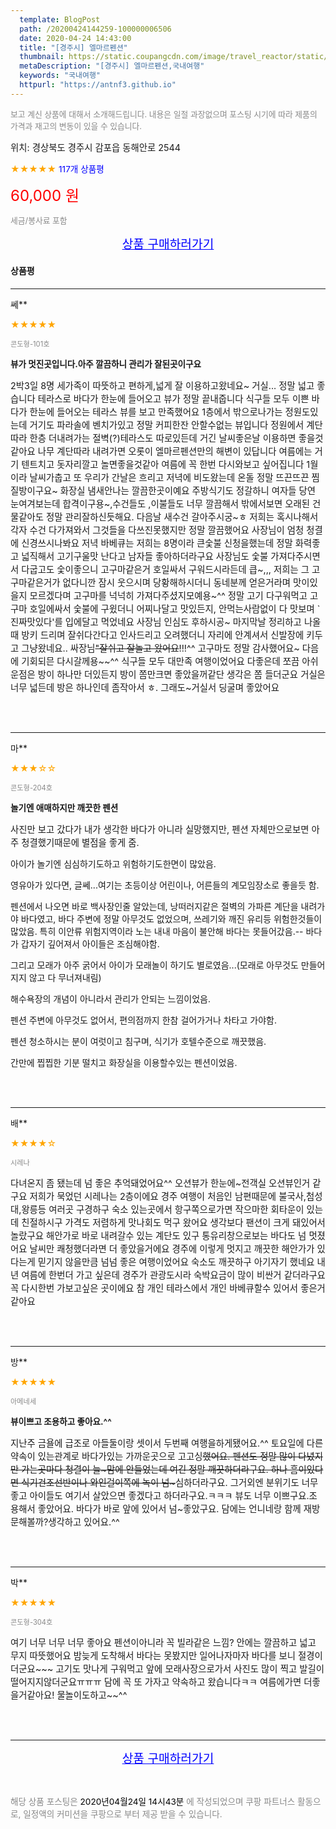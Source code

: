 ```yaml
---
  template: BlogPost
  path: /20200424144259-100000006506
  date: 2020-04-24 14:43:00
  title: "[경주시] 엘마르펜션"
  thumbnail: https://static.coupangcdn.com/image/travel_reactor/static/booking/image/pension/ddnayo/aa56bf3c-c6e5-4dd3-a8df-76fb751cdbd2.jpg
  metaDescription: "[경주시] 엘마르펜션,국내여행"
  keywords: "국내여행"
  httpurl: "https://antnf3.github.io"
---
```

  
<span style="color: #888;font-size:0.8rem">보고 계신 상품에 대해서 소개해드립니다.
내용은 일절 과장없으며 포스팅 시기에 따라 제품의 가격과 재고의 변동이 있을 수 있습니다.</span>
  
<span style="font-size: 0.9rem;">위치: 경상북도 경주시 감포읍 동해안로 2544</span>
  
<span style="color: orange;">★★★★★</span> <span style="color: blue;font-size: 0.85rem;">117개 상품평</span>
  
<span style="color: red;font-size: 1.5rem;">60,000 원</span>
  
<span style="color: #888;font-size:0.8rem">세금/봉사료 포함</span>





<p align="center"><a href="http://me2.do/FEthuGHq" style="font-size: 1.2rem; color: blue;">상품 구매하러가기</a></p>

#### 상품평
  
---
  
쎄**
    
<span style="color: orange;">★★★★★</span>
    
<span style="color: #888;font-size:0.7rem">콘도형-101호</span>
    
<span style="font-size:0.85rem">**뷰가 멋진곳입니다.아주 깔끔하니 관리가 잘된곳이구요**</span>
    
<span style="font-size: 0.9rem;">2박3일 8명 세가족이 따뜻하고 편하게,넓게 잘 이용하고왔네요~
거실...  정말 넓고  좋습니다
테라스로 바다가 한눈에 들어오고 뷰가 정말 끝내줍니다
식구들 모두 이쁜 바다가 한눈에 들어오는 테라스 뷰를 보고 만족했어요
1층에서 밖으로나가는 정원도있는데 거기도 파라솔에 벤치가있고 정말 커피한잔 안할수없는 뷰입니다
정원에서 계단따라 한층 더내려가는 절벽(?)테라스도 따로있든데 거긴 날씨좋은날 이용하면 좋을것같아요
나무 계단따라  내려가면 오롯이 엘마르펜션만의 해변이 있답니다
여름에는 거기 텐트치고 돗자리깔고 놀면좋을것같아 여름에 꼭 한번 다시와보고 싶어집니다
1월이라 날씨가춥고 또 우리가 간날은 흐리고 저녁에 비도왔는데 온돌 정말 뜨끈뜨끈 찜질방이구요~
화장실 냄새안나는 깔끔한곳이예요
주방식기도 정갈하니 여자들  당연 눈여겨보는데 합격이구용~,수건들도 ,이불들도 너무 깔끔해서 밖에서보면 오래된 건물같아도 정말 관리잘하신듯해요.
다음날 새수건 갈아주시궁~ㅎ 저희는 혹시나해서 각자 수건 다가져와서 그것들을 다쓰진못했지만 정말 깔끔했어요
사장님이 엄청 청결에 신경쓰시나봐요
저녁 바베큐는 저희는 8명이라 큰숯불 신청을했는데 정말 화력좋고 넓직해서 고기구울맛 난다고 남자들 좋아하더라구요
사장님도 숯불 가져다주시면서 다굽고도 숯이좋으니 고구마같은거 호일싸서 구워드시라든데 큽~,,, 저희는 그 고구마같은거가 없다니깐 잠시 웃으시며 당황해하시더니 동네분께 얻은거라며 맛이있을지 모르겠다며 고구마를 넉넉히 가져다주셨지모예용~^^
정말 고기 다구워먹고 고구마 호일에싸서 숯불에 구윘더니 어찌나달고 맛있든지, 안먹는사람없이 다 맛보며 `진짜맛있다'를 입에달고 먹었네요
사장님 인심도 후하시공~  마지막날 정리하고 나올때 방키 드리며 잘쉬다간다고 인사드리고 오려했더니 자리에 안계셔서 신발장에 키두고 그냥왔네요..
싸장님~~"잘쉬고 잘놀고 왔어요~~!!!^^
고구마도 정말 감사했어요~
다음에 기회되믄 다시갈께용~~^^
식구들 모두 대만족 여행이었어요
다좋은데 쪼끔 아쉬운점은 방이 하나만 더있든지 방이 쫌만크면 좋았을꺼같단 생각은 쫌 들더군요
거실은 너무 넓든데 방은 하나인데 좀작아서 ㅎ.
그래도~거실서 딩굴며 좋았어요</span>
    
<br>
<br>

---
  
마**
    
<span style="color: orange;">★★★☆☆</span>
    
<span style="color: #888;font-size:0.7rem">콘도형-204호</span>
    
<span style="font-size:0.85rem">**놀기엔 애매하지만 깨끗한 펜션**</span>
    
<span style="font-size: 0.9rem;">사진만 보고 갔다가 내가 생각한 바다가 아니라 실망했지만, 펜션 자체만으로보면 아주 청결했기때문에 별점을 좋게 줌.

아이가 놀기엔 심심하기도하고 위험하기도한면이 많았음.

영유아가 있다면, 글쎄...여기는 초등이상 어린이나, 어른들의 계모임장소로 좋을듯 함.

펜션에서 나오면 바로 백사장인줄 알았는데, 낭떠러지같은 절벽의 가파른 계단을 내려가야 바다였고, 바다 주변에 정말 아무것도 없었으며, 쓰레기와 깨진 유리등 위험한것들이 많았음.
특히 이안류 위험지역이라 노는 내내 마음이 불안해 바다는 못들어갔음.-- 바다가 갑자기 깊어져서 아이들은 조심해야함.

그리고 모래가 아주 굵어서 아이가 모래놀이 하기도 별로였음...(모래로 아무것도 만들어지지 않고 다 무너져내림)

해수욕장의 개념이 아니라서 관리가 안되는 느낌이었음.

펜션 주변에 아무것도 없어서, 편의점까지 한참 걸어가거나 차타고 가야함.

펜션 청소하시는 분이 여럿이고 침구며, 식기가 호텔수준으로 깨끗했음.

간만에 찝찝한 기분 떨치고 화장실을 이용할수있는 펜션이었음.</span>
    
<br>
<br>

---
  
배**
    
<span style="color: orange;">★★★★☆</span>
    
<span style="color: #888;font-size:0.7rem">시레나</span>
    

    
<span style="font-size: 0.9rem;">다녀온지 좀 됐는데 넘 좋은 추억돼었어요^^
오션뷰가 한눈에~전객실 오션뷰인거 같구요
저희가 묵었던 시레나는 2층이에요 경주 여행이 처음인 
남편때문에 불국사,첨성대,왕릉등 여러곳 구경하구
숙소 있는곳에서 항구쪽으로가면 작으마한 회타운이 있는데
친절하시구 가격도 저렴하게 맛나회도 먹구 왔어요
생각보다 팬션이 크게 돼있어서 놀랐구요 해안가로 바로 내려갈수 있는 계단도 있구 통유리창으로보는 바다도 넘
멋졌어요 날씨만 쾌청했더라면 더 좋았을거에요
경주에 이렇게 멋지고 깨끗한 해안가가 있다는게 믿기지 않을만큼 넘넘 좋은 여행이었어요
숙소도 깨끗하구 아기자기 했네요 내년 여름에 한번더 가고 
싶은데 경주가 관광도시라 숙박요금이 많이 비싼거 같더라구요  꼭 다시한번 가보고싶은 곳이에요
참 개인 테라스에서 개인 바베큐할수 있어서 좋은거 같아요</span>
    
<br>
<br>

---
  
방**
    
<span style="color: orange;">★★★★★</span>
    
<span style="color: #888;font-size:0.7rem">아메네세</span>
    
<span style="font-size:0.85rem">**뷰이쁘고 조용하고 좋아요.^^**</span>
    
<span style="font-size: 0.9rem;">지난주 금욜에  급조로 아들둘이랑  셋이서 두번째 여행을하게됐어요.^^
토요일에 다른약속이 있는관계로 바다가있는 가까운곳으로 고고싱~~했어요.
펜션도 정말 많이 다녔지만 가는곳마다 청결이 늘~맘에 안들었는데
여긴 정말 깨끗하더라구요.
하나 흠이있다면 식기건조선반이나 와인걸이쪽에 녹이 넘~~~심하더라구요.
그거외엔 분위기도 너무좋고 아이들도 여기서 살았으면 좋겠다고 하더라구요.ㅋㅋㅋ
뷰도 너무 이쁘구요.조용해서 좋았어요.
바다가 바로 앞에 있어서 넘~좋았구요.
담에는 언니네랑 함께 재방문해볼까?생각하고 있어요.^^</span>
    
<br>
<br>

---
  
박**
    
<span style="color: orange;">★★★★★</span>
    
<span style="color: #888;font-size:0.7rem">콘도형-304호</span>
    

    
<span style="font-size: 0.9rem;">여기 너무 너무 너무 좋아요
펜션이아니라 꼭 빌라같은 느낌?
안에는 깔끔하고 넓고 무지 따뜻했어요
밤늦게 도착해서 바다는 못봤지만
일어나자마자 바다를 보니 절경이더군요~~~
고기도 맛나게 구워먹고 앞에 모래사장으로가서
사진도 많이 찍고 발길이 떨어지지않더군요ㅠㅠㅠ
담에 꼭 또 가자고 약속하고 왔습니다ㅋㅋ
여름에가면 더좋을거같아요! 물놀이도하고~~^^</span>
    
<br>
<br>


  
---
  
<p align="center"><a href="http://me2.do/FEthuGHq" style="font-size: 1.2rem; color: blue;">상품 구매하러가기</a></p>
  
<br>
  
<span style="font-size: 0.85rem; color: #888;">해당 상품 포스팅은 <span style="color: #000;"> 2020년04월24일 14시43분 </span> 에 작성되었으며 쿠팡 파트너스 활동으로, 일정액의 커미션을 쿠팡으로 부터 제공 받을 수 있습니다.</span>